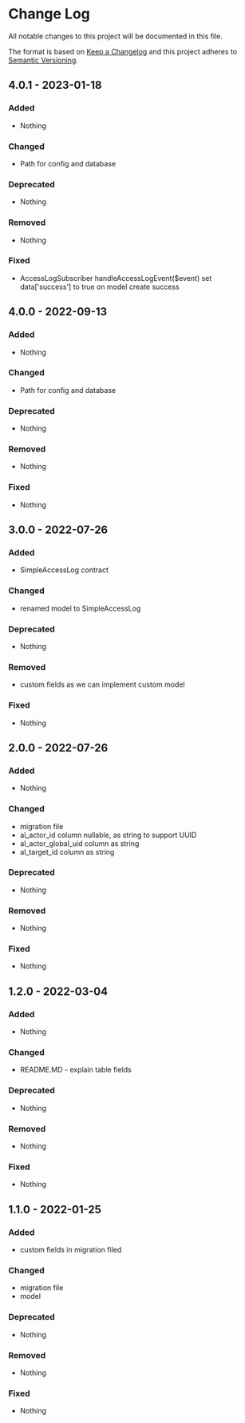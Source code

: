 # Change Log
All notable changes to this project will be documented in this file.

The format is based on [Keep a Changelog](https://keepachangelog.com) and this project adheres to [Semantic Versioning](https://semver.org).

## 4.0.1 - 2023-01-18

### Added

- Nothing

### Changed

- Path for config and database

### Deprecated

- Nothing

### Removed

- Nothing

### Fixed

- AccessLogSubscriber handleAccessLogEvent($event) set data['success'] to true on model create success

## 4.0.0 - 2022-09-13

### Added

- Nothing

### Changed

- Path for config and database

### Deprecated

- Nothing

### Removed

- Nothing

### Fixed

- Nothing

## 3.0.0 - 2022-07-26

### Added

- SimpleAccessLog contract

### Changed

- renamed model to SimpleAccessLog

### Deprecated

- Nothing

### Removed

- custom fields as we can implement custom model

### Fixed

- Nothing

## 2.0.0 - 2022-07-26

### Added

- Nothing

### Changed

- migration file
- al_actor_id column nullable, as string to support UUID
- al_actor_global_uid column as string
- al_target_id column as string

### Deprecated

- Nothing

### Removed

- Nothing

### Fixed

- Nothing

## 1.2.0 - 2022-03-04

### Added

- Nothing

### Changed

- README.MD - explain table fields

### Deprecated

- Nothing

### Removed

- Nothing

### Fixed

- Nothing

## 1.1.0 - 2022-01-25

### Added

- custom fields in migration filed

### Changed

- migration file
- model

### Deprecated

- Nothing

### Removed

- Nothing

### Fixed

- Nothing